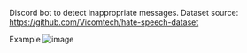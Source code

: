 Discord bot to detect inappropriate messages.
Dataset source: https://github.com/Vicomtech/hate-speech-dataset

Example
![image](https://github.com/ngzeevi/hate-speech-bot/assets/134444753/febbc4c3-f49d-4263-a9f4-0a74bc822c99)
